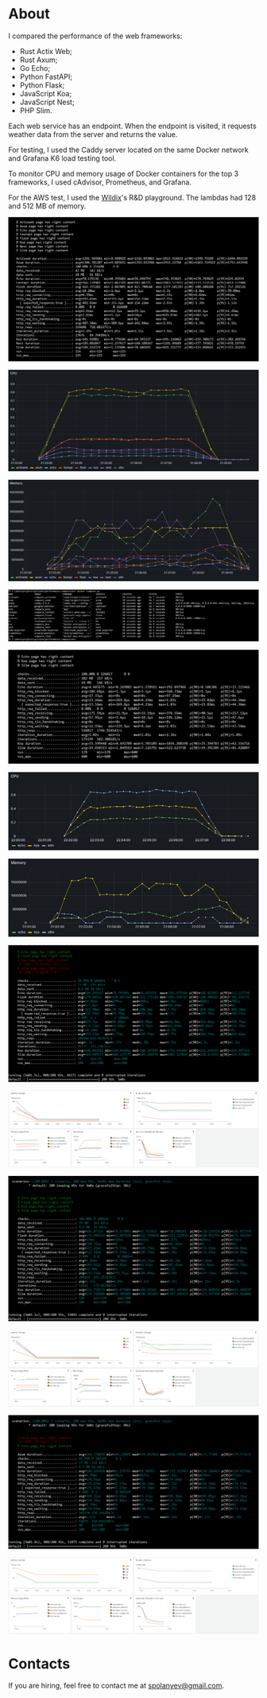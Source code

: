 # About

I compared the performance of the web frameworks:
* Rust Actix Web;
* Rust Axum;
* Go Echo;
* Python FastAPI;
* Python Flask;
* JavaScript Koa;
* JavaScript Nest;
* PHP Slim.

Each web service has an endpoint. When the endpoint is visited, it requests weather data from the server and returns the value.

For testing, I used the Caddy server located on the same Docker network and Grafana K6 load testing tool.

To monitor CPU and memory usage of Docker containers for the top 3 frameworks, I used cAdvisor, Prometheus, and Grafana.

For the AWS test, I used the [Wildix](https://www.wildix.com/)'s R&D playground. The lambdas had 128 and 512 MB of memory.

![Response Time](https://github.com/spolanyev/performance-comparison/blob/main/k6-summary.png?raw=true)

![CPU Consumption](https://github.com/spolanyev/performance-comparison/blob/main/grafana-docker-cpu.png?raw=true)

![Memory Consumption](https://github.com/spolanyev/performance-comparison/blob/main/grafana-docker-memory.png?raw=true)

![Containers](https://github.com/spolanyev/performance-comparison/blob/main/containers.png?raw=true)

![Top 3 Response Time](https://github.com/spolanyev/performance-comparison/blob/main/k6-summary-top-3.png?raw=true)

![Top 3 CPU Consumption](https://github.com/spolanyev/performance-comparison/blob/main/grafana-docker-cpu-top-3.png?raw=true)

![Top 3 Memoru Consumption](https://github.com/spolanyev/performance-comparison/blob/main/grafana-docker-memory-top-3.png?raw=true)

![Lambda 128 Response Time](https://github.com/spolanyev/performance-comparison/blob/main/k6-lambda-128mb-summary.png?raw=true)

![Lambda 128 Metrics](https://github.com/spolanyev/performance-comparison/blob/main/cloudwatch-lambda-128mb.png?raw=true)

![Lambda 512 Response Time](https://github.com/spolanyev/performance-comparison/blob/main/k6-lambda-512mb-summary.png?raw=true)

![Lambda 512 Metrics](https://github.com/spolanyev/performance-comparison/blob/main/cloudwatch-lambda-512mb.png?raw=true)

![Lambda 128 Compiled Response Time](https://github.com/spolanyev/performance-comparison/blob/main/k6-lambda-128mb-compiled.png?raw=true)

![Lambda 128 Compiled Metrics](https://github.com/spolanyev/performance-comparison/blob/main/cloudwatch-lambda-128mb-compiled.png?raw=true)

# Contacts

If you are hiring, feel free to contact me at [spolanyev@gmail.com](mailto:spolanyev@gmail.com?subject=Vacancy).
